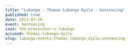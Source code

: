 ```yaml
---
title: "Lubanga - Thomas Lubanga Dyilo - Sentencing"
published: true
date: 2012-07-10
event: Sentencing
case: the-prosecutor-v-lubanga
accused: thomas-lubanga-dyilo
slug: lubanga-events-thomas-lubanga-dyilo-sentencing
---
```

